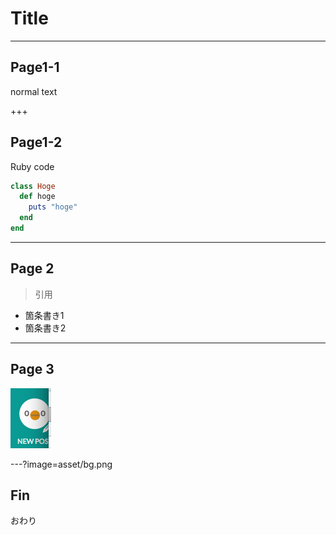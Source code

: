 # Title

---
## Page1-1

normal text

+++

## Page1-2

Ruby code

```ruby
class Hoge
  def hoge
    puts "hoge"
  end
end
```

---

## Page 2

>引用

* 箇条書き1
* 箇条書き2

---

## Page 3

![alt](./asset/esa.png)

---?image=asset/bg.png

## Fin

おわり
